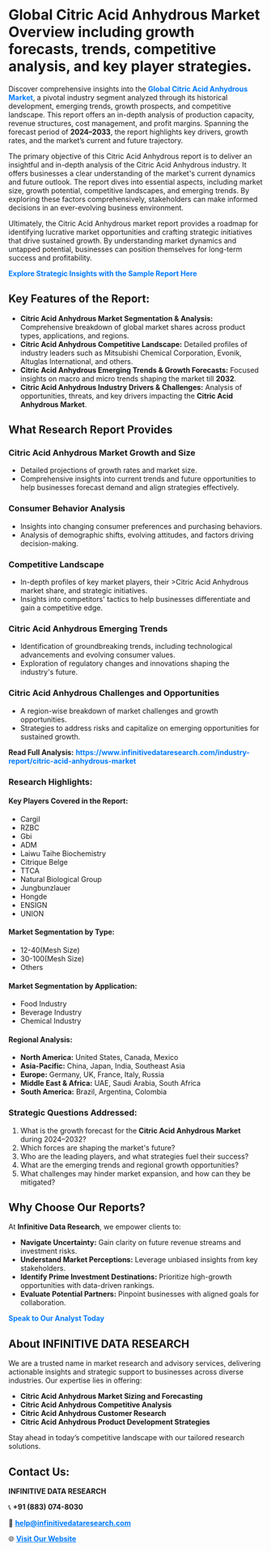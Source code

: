 <h1>Global Citric Acid Anhydrous Market Overview including growth forecasts, trends, competitive analysis, and key player strategies.</h1>
<p>
Discover comprehensive insights into the 
<a href="https://www.infinitivedataresearch.com/industry-report/citric-acid-anhydrous-market" rel="dofollow" style="color: #007BFF; text-decoration: none;"><strong>Global Citric Acid Anhydrous Market</strong></a>, a pivotal industry segment analyzed through its historical development, emerging trends, growth prospects, and competitive landscape. This report offers an in-depth analysis of production capacity, revenue structures, cost management, and profit margins. Spanning the forecast period of <strong>2024–2033</strong>, the report highlights key drivers, growth rates, and the market’s current and future trajectory.
</p>
<p>
The primary objective of this Citric Acid Anhydrous report is to deliver an insightful and in-depth analysis of the Citric Acid Anhydrous industry. It offers businesses a clear understanding of the market's current dynamics and future outlook. The report dives into essential aspects, including market size, growth potential, competitive landscapes, and emerging trends. By exploring these factors comprehensively, stakeholders can make informed decisions in an ever-evolving business environment.
</p>
<p>
Ultimately, the Citric Acid Anhydrous market report provides a roadmap for identifying lucrative market opportunities and crafting strategic initiatives that drive sustained growth. By understanding market dynamics and untapped potential, businesses can position themselves for long-term success and profitability.
</p>
<p>
<a href="https://www.infinitivedataresearch.com/request-sample/reportId=105327" style="color: #007BFF; text-decoration: none;"><strong>Explore Strategic Insights with the Sample Report Here</strong></a>
</p>

<h2>Key Features of the Report:</h2>
<ul>
<li><strong>Citric Acid Anhydrous Market Segmentation & Analysis:</strong> Comprehensive breakdown of global market shares across product types, applications, and regions.</li>
<li><strong>Citric Acid Anhydrous Competitive Landscape:</strong> Detailed profiles of industry leaders such as Mitsubishi Chemical Corporation, Evonik, Altuglas International, and others.</li>
<li><strong>Citric Acid Anhydrous Emerging Trends & Growth Forecasts:</strong> Focused insights on macro and micro trends shaping the market till <strong>2032</strong>.</li>
<li><strong>Citric Acid Anhydrous Industry Drivers & Challenges:</strong> Analysis of opportunities, threats, and key drivers impacting the <strong>Citric Acid Anhydrous Market</strong>.</li>
</ul>

<h2>What Research Report Provides</h2>
<h3>Citric Acid Anhydrous Market Growth and Size</h3>
<ul>
<li>Detailed projections of growth rates and market size.</li>
<li>Comprehensive insights into current trends and future opportunities to help businesses forecast demand and align strategies effectively.</li>
</ul>

<h3>Consumer Behavior Analysis</h3>
<ul>
<li>Insights into changing consumer preferences and purchasing behaviors.</li>
<li>Analysis of demographic shifts, evolving attitudes, and factors driving decision-making.</li>
</ul>

<h3>Competitive Landscape</h3>
<ul>
<li>In-depth profiles of key market players, their >Citric Acid Anhydrous market share, and strategic initiatives.</li>
<li>Insights into competitors' tactics to help businesses differentiate and gain a competitive edge.</li>
</ul>

<h3>Citric Acid Anhydrous Emerging Trends</h3>
<ul>
<li>Identification of groundbreaking trends, including technological advancements and evolving consumer values.</li>
<li>Exploration of regulatory changes and innovations shaping the industry's future.</li>
</ul>

<h3>Citric Acid Anhydrous Challenges and Opportunities</h3>
<ul>
<li>A region-wise breakdown of market challenges and growth opportunities.</li>
<li>Strategies to address risks and capitalize on emerging opportunities for sustained growth.</li>
</ul>
<p><strong>Read Full Analysis:</strong> <a href="https://www.infinitivedataresearch.com/industry-report/citric-acid-anhydrous-market" rel="dofollow" style="color: #007BFF; text-decoration: none;"><strong>https://www.infinitivedataresearch.com/industry-report/citric-acid-anhydrous-market</strong></a></p>
<h3>Research Highlights:</h3>
<h4>Key Players Covered in the Report:</h4>
<ul><li>Cargil</li><li>RZBC</li><li>Gbi</li><li>ADM</li><li>Laiwu Taihe Biochemistry</li><li>Citrique Belge</li><li>TTCA</li><li>Natural Biological Group</li><li>Jungbunzlauer</li><li>Hongde</li><li>ENSIGN</li><li>UNION</li></ul>
<h4>Market Segmentation by Type:</h4>
<ul><li>12-40(Mesh Size)</li><li>30-100(Mesh Size)</li><li>Others</li></ul>
<h4>Market Segmentation by Application:</h4>
<ul><li>Food Industry</li><li>Beverage Industry</li><li>Chemical Industry</li></ul>

<h4>Regional Analysis:</h4>
<ul>
<li><strong>North America:</strong> United States, Canada, Mexico</li>
<li><strong>Asia-Pacific:</strong> China, Japan, India, Southeast Asia</li>
<li><strong>Europe:</strong> Germany, UK, France, Italy, Russia</li>
<li><strong>Middle East & Africa:</strong> UAE, Saudi Arabia, South Africa</li>
<li><strong>South America:</strong> Brazil, Argentina, Colombia</li>
</ul>

<h3>Strategic Questions Addressed:</h3>
<ol>
<li>What is the growth forecast for the <strong>Citric Acid Anhydrous Market</strong> during 2024–2032?</li>
<li>Which forces are shaping the market's future?</li>
<li>Who are the leading players, and what strategies fuel their success?</li>
<li>What are the emerging trends and regional growth opportunities?</li>
<li>What challenges may hinder market expansion, and how can they be mitigated?</li>
</ol>

<h2>Why Choose Our Reports?</h2>
<p>At <strong>Infinitive Data Research</strong>, we empower clients to:</p>
<ul>
<li><strong>Navigate Uncertainty:</strong> Gain clarity on future revenue streams and investment risks.</li>
<li><strong>Understand Market Perceptions:</strong> Leverage unbiased insights from key stakeholders.</li>
<li><strong>Identify Prime Investment Destinations:</strong> Prioritize high-growth opportunities with data-driven rankings.</li>
<li><strong>Evaluate Potential Partners:</strong> Pinpoint businesses with aligned goals for collaboration.</li>
</ul>
<p><a href="https://www.infinitivedataresearch.com/industry-report/citric-acid-anhydrous-market" rel="dofollow" style="color: #007BFF; text-decoration: none;"><strong>Speak to Our Analyst Today</strong></a></p>

<h2>About INFINITIVE DATA RESEARCH</h2>
<p>We are a trusted name in market research and advisory services, delivering actionable insights and strategic support to businesses across diverse industries. Our expertise lies in offering:</p>
<ul>
<li><strong>Citric Acid Anhydrous Market Sizing and Forecasting</strong></li>
<li><strong>Citric Acid Anhydrous Competitive Analysis</strong></li>
<li><strong>Citric Acid Anhydrous Customer Research</strong></li>
<li><strong>Citric Acid Anhydrous Product Development Strategies</strong></li>
</ul>
<p>Stay ahead in today’s competitive landscape with our tailored research solutions.</p>

<h2>Contact Us:</h2>
<p><strong>INFINITIVE DATA RESEARCH</strong></p>
<p>📞 <strong>+91 (883) 074-8030</strong></p>
<p>📧 <strong><a href="mailto:help@infinitivedataresearch.com" style="color: #007BFF;">help@infinitivedataresearch.com</a></strong></p>
<p>🌐 <strong><a href="https://www.infinitivedataresearch.com" rel="dofollow" style="color: #007BFF;">Visit Our Website</a></strong></p>
